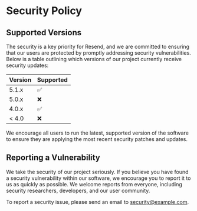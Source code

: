 # Security Policy

## Supported Versions

The security is a key priority for Resend, and we are committed to ensuring that our users are protected by promptly addressing security vulnerabilities. Below is a table outlining which versions of our project currently receive security updates:

| Version | Supported          |
| ------- | ------------------ |
| 5.1.x   | :white_check_mark: |
| 5.0.x   | :x:                |
| 4.0.x   | :white_check_mark: |
| < 4.0   | :x:                |

We encourage all users to run the latest, supported version of the software to ensure they are applying the most recent security patches and updates.

## Reporting a Vulnerability

We take the security of our project seriously. If you believe you have found a security vulnerability within our software, we encourage you to report it to us as quickly as possible. We welcome reports from everyone, including security researchers, developers, and our user community.

To report a security issue, please send an email to [security@example.com](mailto:security@example.com).
